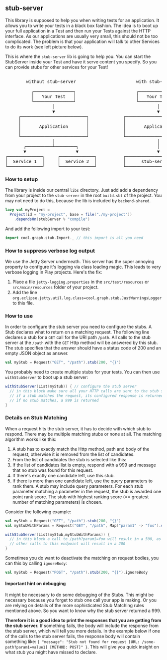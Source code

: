 ## stub-server

This library is supposed to help you when writing tests for an application. It allows you to write your tests in a black box fashion. The idea is to boot up your full application in a Test and then run your Tests against the HTTP interface. As our applications are usually very small, this should not be too complicated. The problem is that your application will talk to other Services to do its work (see left picture below). 

This is where the `stub-server` lib is going to help you. You can start the StubServer inside your Test and have it serve content you specify. So you can provide stubs for other services for your Test!

<pre>
                                                                           
        without stub-server                       with stub-server
                                                                           
          ┌───────────────┐                       ┌───────────────┐        
          │   Your Test   │                       │   Your Test   │        
          └───────────────┘                       └───────────────┘        
                  │                                       │                
                  ▼                                       ▼                
     ┌─────────────────────────┐             ┌─────────────────────────┐   
     │                         │             │                         │   
     │       Application       │             │       Application       │   
     │                         │             │                         │   
     └─────────────────────────┘             └─────────────────────────┘   
                  │                                       │                
       ┌──────────┴────────┐                              │                
       ▼                   ▼                              ▼                
┌─────────────┐     ┌─────────────┐          ┌────────────────────────┐    
│  Service 1  │     │  Service 2  │          │      stub-server       │    
└─────────────┘     └─────────────┘          └────────────────────────┘    
</pre>

### How to setup

The library is inside our central `libs` directory. Just add add a dependency from your project to the `stub-server` in the root `build.sbt` of the project. You may not need to do this, because the lib is included by `backend-shared`.

```scala
lazy val myProject =
  Project(id = "my-project", base = file("./my-project"))
    .dependsOn(stubServer % "compile")
```

And add the following  import to your test:
```scala
import cool.graph.stub.Import._ // this import is all you need
````

### How to suppress verbose log output
We use the Jetty Server underneath. This server has the super annoying property to configure it's logging via class loading magic. This leads to very verbose logging in Play projects. Here's the fix:

1. Place a file `jetty-logging.properties` in the `src/test/resources` or `src/main/resources` folder of your project.
2. Add the line `org.eclipse.jetty.util.log.class=cool.graph.stub.JustWarningsLogger` to this file.

### How to use

In order to configure the stub server you need to configure the stubs. A Stub declares what to return on a matching request. The following line declares a stub for a `GET` call for the URl path `/path`. All calls to the stub server at the `/path` with the `GET` Http method will be answered by this stub. The stub specifies that the answer should have a status code of 200 and an empty JSON object as answer.

```scala
val myStub = Request("GET", "/path").stub(200, "{}")
```

You probably need to create multiple stubs for your tests. You can then use `withStubServer` to boot up a stub server:

```scala
withStubServer(List(myStub)) { // configure the stub server
  // in this block make sure all your HTTP calls are sent to the stub server
  // if a stub matches the request, its configured response is returned
  // if no stub matches, a 999 is returned
}
```

### Details on Stub Matching

When a request hits the stub server, it has to decide with which stub to respond. There may be multiple matching stubs or none at all. The matching algorithm works like this:

1. A stub has to exactly match the Http method, path and body of the request, otherwise it is removed from the list of candidates.
2. From the list of candidates the stub is selected like this:
  1. If the list of candidates list is empty, respond with a 999 and message that no stub was found for this request.
  2. If there's exactly one candidate left, use this stub.
  3. If there is more than one candidate left, use the query parameters to rank them. A stub may include query parameters. For each stub parameter matching a parameter in the request, the stub is awarded one point rank score. The stub with highest ranking score (== greatest number of matching parameters) is chosen.
  
Consider the following example:

```scala
val myStub = Request("GET", "/path").stub(200, "{}")
val myStubWithParams = Request("GET", "/path", Map("param1" -> "foo").stub(500, "{}")

withStubServer(List(myStub,myStubWithParams)) {
  // in this block a call to /path?param1=foo will result in a 500, as this matches the 2nd stub
  // other calls to this endpoint will result in a 200
}
```

Sometimes you do want to deactivate the matching on request bodies, you can this by calling `ignoreBody`:
```scala
val myStub = Request("POST", "/path").stub(200, "{}").ignoreBody
```

#### Important hint on debugging

It might be necessary to do some debugging of the Stubs. This might be necessary because you forget to stub one call your app is making. Or you are relying on details of the more sophisticated Stub Matching rules mentioned above. So you want to know why the stub server returned a 999. 

**Therefore it is a good idea to print the responses that you are getting from the stub server.** If something fails, the body will include the response from the stub server, which will tell you more details. In the example below if one of the calls to the stub server fails, the response body will contain something like: `{ "message": "Stub not found for request [URL: /some-path?param1=value1] [METHOD: POST]" }`. This will give you quick insight on what stub you might have missed to declare.
